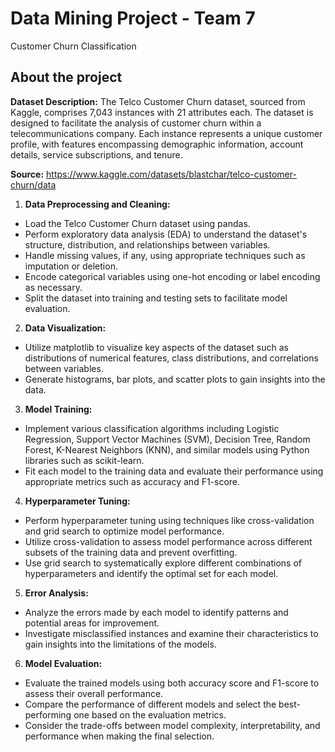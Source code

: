 # Data Mining Project - Team 7
Customer Churn Classification

## About the project
**Dataset Description:**
The Telco Customer Churn dataset, sourced from Kaggle, comprises 7,043 instances with 21 attributes each. The dataset is designed to facilitate the analysis of customer churn within a telecommunications company. Each instance represents a unique customer profile, with features encompassing demographic information, account details, service subscriptions, and tenure.
 
**Source:** https://www.kaggle.com/datasets/blastchar/telco-customer-churn/data

1. **Data Preprocessing and Cleaning:**
* Load the Telco Customer Churn dataset using pandas.
* Perform exploratory data analysis (EDA) to understand the dataset's structure,   distribution, and relationships between variables.
* Handle missing values, if any, using appropriate techniques such as imputation or deletion.
* Encode categorical variables using one-hot encoding or label encoding as necessary.
* Split the dataset into training and testing sets to facilitate model evaluation.
 
2. **Data Visualization:**
* Utilize matplotlib to visualize key aspects of the dataset such as distributions of numerical features, class distributions, and correlations between variables.
* Generate histograms, bar plots, and scatter plots to gain insights into the data.
 
3. **Model Training:**
* Implement various classification algorithms including Logistic Regression, Support Vector Machines (SVM), Decision Tree, Random Forest, K-Nearest Neighbors (KNN), and similar models using Python libraries such as scikit-learn.
* Fit each model to the training data and evaluate their performance using appropriate metrics such as accuracy and F1-score.
 
4. **Hyperparameter Tuning:**
* Perform hyperparameter tuning using techniques like cross-validation and grid search to optimize model performance.
* Utilize cross-validation to assess model performance across different subsets of the training data and prevent overfitting.
* Use grid search to systematically explore different combinations of hyperparameters and identify the optimal set for each model.
 
5. **Error Analysis:**
* Analyze the errors made by each model to identify patterns and potential areas for improvement.
* Investigate misclassified instances and examine their characteristics to gain insights into the limitations of the models.
 
6. **Model Evaluation:**
* Evaluate the trained models using both accuracy score and F1-score to assess their overall performance.
* Compare the performance of different models and select the best-performing one based on the evaluation metrics.
* Consider the trade-offs between model complexity, interpretability, and performance when making the final selection.
